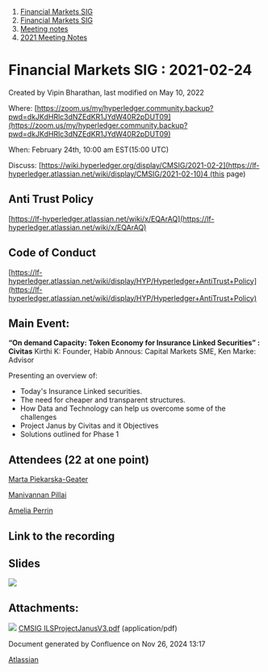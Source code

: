 1. [Financial Markets SIG](index.html)
2. [Financial Markets SIG](Financial-Markets-SIG_20545549.html)
3. [Meeting notes](Meeting-notes_20558268.html)
4. [2021 Meeting Notes](2021-Meeting-Notes_20547499.html)

# Financial Markets SIG : 2021-02-24

Created by Vipin Bharathan, last modified on May 10, 2022

Where: [https://zoom.us/my/hyperledger.community.backup?pwd=dkJKdHRlc3dNZEdKR1JYdW40R2pDUT09](https://zoom.us/my/hyperledger.community.backup?pwd=dkJKdHRlc3dNZEdKR1JYdW40R2pDUT09)

When: February 24th, 10:00 am EST(15:00 UTC)

Discuss: [https://wiki.hyperledger.org/display/CMSIG/2021-02-2](https://lf-hyperledger.atlassian.net/wiki/display/CMSIG/2021-02-10)4 (this page)

## Anti Trust Policy

[https://lf-hyperledger.atlassian.net/wiki/x/EQArAQ](https://lf-hyperledger.atlassian.net/wiki/x/EQArAQ)

## Code of Conduct

[https://lf-hyperledger.atlassian.net/wiki/display/HYP/Hyperledger+AntiTrust+Policy](https://lf-hyperledger.atlassian.net/wiki/display/HYP/Hyperledger+AntiTrust+Policy)

## Main Event:

**“On demand Capacity: Token Economy for Insurance Linked Securities” : Civitas** Kirthi K: Founder, Habib Annous: Capital Markets SME, Ken Marke: Advisor

Presenting an overview of:

- Today's Insurance Linked securities.
- The need for cheaper and transparent structures.
- How Data and Technology can help us overcome some of the challenges
- Project Janus by Civitas and it Objectives
- Solutions outlined for Phase 1

## Attendees (22 at one point)

[Marta Piekarska-Geater](https://lf-hyperledger.atlassian.net/wiki/people/5e73630546571b0c3da79b94?ref=confluence)

[Manivannan Pillai](https://lf-hyperledger.atlassian.net/wiki/people/5a6887cec2b7dd3533e4ab77?ref=confluence)

[Amelia Perrin](https://lf-hyperledger.atlassian.net/wiki/people/712020:99d98a8c-9970-4f0c-ad1e-ae9825111d5c?ref=confluence)  

## Link to the recording

## Slides

[![](attachments/thumbnails/20545646/20559334)](attachments/20545646/20559334.pdf)

## Attachments:

![](images/icons/bullet_blue.gif) [CMSIG ILSProjectJanusV3.pdf](attachments/20545646/20559334.pdf) (application/pdf)

Document generated by Confluence on Nov 26, 2024 13:17

[Atlassian](http://www.atlassian.com/)
